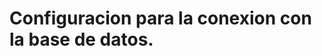 # Configuracion para la conexion con la base de datos.

<!-- 
spring.datasource.url=jdbc:mysql://localhost:3306/name_database
spring.datasource.username=root
spring.datasource.password=
spring.jpa.hibernate.ddl-auto=update
spring.jpa.show-sql=true
spring.jpa.properties.hibernate.format_sql=true
spring.jpa.properties.hibernate.dialect=org.hibernate.dialect.MySQL8Dialect -->